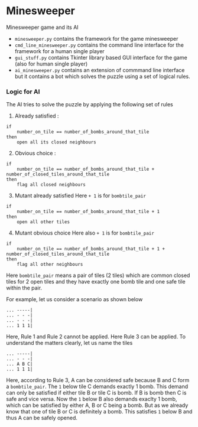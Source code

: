 # Minesweeper
Minesweeper game and its AI

- `minesweeper.py` contains the framework for the game minesweeper
- `cmd_line_minesweeper.py` contains the command line interface for the framework for a human single player
- `gui_stuff.py` contains Tkinter library based GUI interface for the game (also for human single player)
- `ai_minesweeper.py` contains an extension of commmand line interface but it contains a bot which solves the puzzle using a set of logical rules.

### Logic for AI
The AI tries to solve the puzzle by applying the following set of rules 

1. Already satisfied : 
```
if 
    number_on_tile == number_of_bombs_around_that_tile
then
    open all its closed neighbours
```

2. Obvious choice :
```
if
    number_on_tile == number_of_bombs_around_that_tile + number_of_closed_tiles_around_that_tile
then 
    flag all closed neighbours
```

3. Mutant already satisfied
Here  `+ 1` is for `bombtile_pair`
```
if
    number_on_tile == number_of_bombs_around_that_tile + 1
then
    open all other tiles
```

4. Mutant obvious choice
Here also `+ 1` is for `bombtile_pair`
```
if
    number_on_tile == number_of_bombs_around_that_tile + 1 + number_of_closed_tiles_around_that_tile
then
    flag all other neighbours
```

Here `bombtile_pair` means a pair of tiles (2 tiles) which are common closed tiles for 2 open tiles and they have exactly one bomb tile and one safe tile within the pair.

For example, let us consider a scenario as shown below
```
... -----|
... - - -|
... - - -|
... 1 1 1| 
```
Here, Rule 1 and Rule 2 cannot be applied. Here Rule 3 can be applied. To understand the matters clearly, let us name the tiles
```
... -----|
... - - -|
... A B C|
... 1 1 1| 
```
Here, according to Rule 3, A can be considered safe because B and C form a `bombtile_pair`. 
The `1` below tile C demands exactly 1 bomb. This demand can only be satisfied if either tile B or tile C is bomb. If B is bomb then C is safe and vice versa. Now the `1` below B also demands exaclty 1 bomb, which can be satisfied by either A, B or C being a bomb. But as we already know that one of tile B or C is definitely a bomb. This satisfies `1` below B and thus A can be safely opened.
